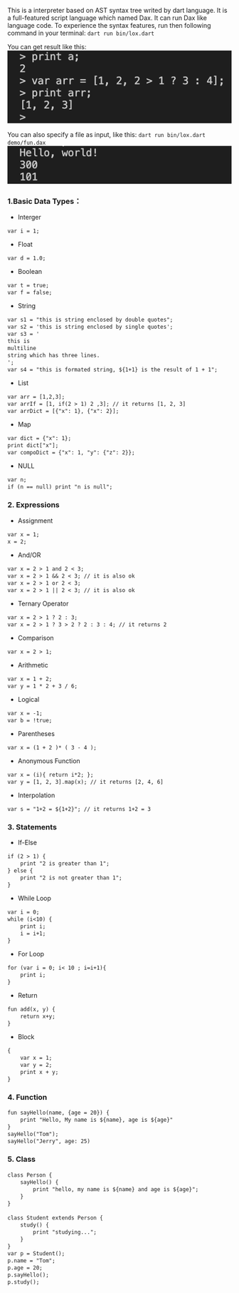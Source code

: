 This is a interpreter based on AST syntax tree writed by dart language. It is a full-featured script language which named Dax. It can run Dax like language code. To experience the syntax features, run then following command in your terminal:
`dart run bin/lox.dart`

You can get result like this:
![localimage](./static/snapshot1.png)

You can also specify a file as input, like this:
`dart run bin/lox.dart demo/fun.dax`
![localiamge](./static/snapshot2.png)


### 1.Basic Data Types：

* Interger 
```
var i = 1; 
```
* Float
```
var d = 1.0;
```
* Boolean
```
var t = true; 
var f = false;
```
* String
```
var s1 = "this is string enclosed by double quotes";  
var s2 = 'this is string enclosed by single quotes'; 
var s3 = '
this is 
multiline 
string which has three lines.
';
var s4 = "this is formated string, ${1+1} is the result of 1 + 1";
```
* List 
```
var arr = [1,2,3];
var arrIf = [1, if(2 > 1) 2 ,3]; // it returns [1, 2, 3]
var arrDict = [{"x": 1}, {"x": 2}];
```
* Map 
```
var dict = {"x": 1};
print dict["x"];
var compoDict = {"x": 1, "y": {"z": 2}};
```
* NULL
```
var n;
if (n == null) print "n is null"; 
```
### 2. Expressions
* Assignment 
```
var x = 1;
x = 2;
```
* And/OR 
```
var x = 2 > 1 and 2 < 3;
var x = 2 > 1 && 2 < 3; // it is also ok
var x = 2 > 1 or 2 < 3;
var x = 2 > 1 || 2 < 3; // it is also ok
```

* Ternary Operator
```
var x = 2 > 1 ? 2 : 3;
var x = 2 > 1 ? 3 > 2 ? 2 : 3 : 4; // it returns 2
```

* Comparison 
```
var x = 2 > 1;
```

* Arithmetic
```
var x = 1 + 2;
var y = 1 * 2 + 3 / 6;
```

* Logical
```
var x = -1;
var b = !true;
```

* Parentheses
```
var x = (1 + 2 )* ( 3 - 4 );
```

* Anonymous Function
```
var x = (i){ return i*2; };
var y = [1, 2, 3].map(x); // it returns [2, 4, 6]
```

* Interpolation
```
var s = "1+2 = ${1+2}"; // it returns 1+2 = 3
```

### 3. Statements
* If-Else
```
if (2 > 1) {
	print "2 is greater than 1";
} else {
	print "2 is not greater than 1";
}
```

* While Loop 
```
var i = 0;
while (i<10) {
	print i;
	i = i+1;
}
```
* For Loop
```
for (var i = 0; i< 10 ; i=i+1){
	print i;
}
```

* Return
```
fun add(x, y) {
	return x+y;
}
```

* Block
```
{
	var x = 1;
	var y = 2;
	print x + y;
}
```

### 4. Function
```
fun sayHello(name, {age = 20}) {
	print "Hello, My name is ${name}, age is ${age}"
}
sayHello("Tom");
sayHello("Jerry", age: 25)
```

### 5. Class 
```
class Person {
	sayHello() {
		print "hello, my name is ${name} and age is ${age}";
	}
}

class Student extends Person {
	study() {
		print "studying...";
	}
}
var p = Student();
p.name = "Tom";
p.age = 20;
p.sayHello();
p.study();
```
